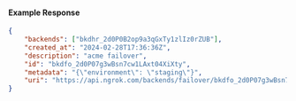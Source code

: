 <!-- Code generated for API Clients. DO NOT EDIT. -->

#### Example Response

```json
{
	"backends": ["bkdhr_2d0P0B2op9a3qGxTy1zlIz0rZUB"],
	"created_at": "2024-02-28T17:36:36Z",
	"description": "acme failover",
	"id": "bkdfo_2d0P07g3wBsn7cw1LAxt04XiXty",
	"metadata": "{\"environment\": \"staging\"}",
	"uri": "https://api.ngrok.com/backends/failover/bkdfo_2d0P07g3wBsn7cw1LAxt04XiXty"
}
```
